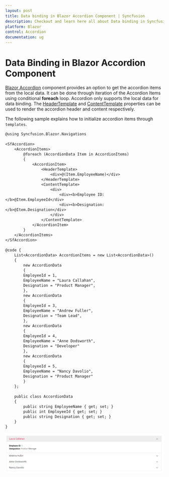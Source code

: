 ```yaml
---
layout: post
title: Data binding in Blazor Accordion Component | Syncfusion
description: Checkout and learn here all about Data binding in Syncfusion Blazor Accordion component and much more.
platform: Blazor
control: Accordion
documentation: ug
---
```


# Data Binding in Blazor Accordion Component

[Blazor Accordion](https://www.syncfusion.com/blazor-components/blazor-accordion) component provides an option to get the accordion items from the local data. It can be done through iteration of the Accordion Items using conditional **foreach** loop. Accordion only supports the local data for data binding. The [HeaderTemplate](https://help.syncfusion.com/cr/blazor/Syncfusion.Blazor.Navigations.AccordionItem.html#Syncfusion_Blazor_Navigations_AccordionItem_HeaderTemplate) and [ContentTemplate](https://help.syncfusion.com/cr/blazor/Syncfusion.Blazor.Navigations.AccordionItem.html#Syncfusion_Blazor_Navigations_AccordionItem_ContentTemplate) properties can be used to render the accordion header and content respectively.

The following sample explains how to initialize accordion items through `templates`.

```cshtml
@using Syncfusion.Blazor.Navigations

<SfAccordion>
    <AccordionItems>
        @foreach (AccordionData Item in AccordionItems)
        {
            <AccordionItem>
                <HeaderTemplate>
                    <div>@(Item.EmployeeName)</div>
                </HeaderTemplate>
                <ContentTemplate>
                    <div>
                        <div><b>Employee ID: </b>@Item.EmployeeId</div>
                        <div><b>Designation: </b>@Item.Designation</div>
                    </div>
                </ContentTemplate>
            </AccordionItem>
        }
    </AccordionItems>
</SfAccordion>

@code {
    List<AccordionData> AccordionItems = new List<AccordionData>()
    {
        new AccordionData
        {
        EmployeeId = 1,
        EmployeeName = "Laura Callahan",
        Designation = "Product Manager",
        },
        new AccordionData
        {
        EmployeeId = 3,
        EmployeeName = "Andrew Fuller",
        Designation = "Team Lead",
        },
        new AccordionData
        {
        EmployeeId = 4,
        EmployeeName = "Anne Dodsworth",
        Designation = "Developer"
        },
        new AccordionData
        {
        EmployeeId = 5,
        EmployeeName = "Nancy Davolio",
        Designation = "Product Manager"
        }
    };

    public class AccordionData
    {
        public string EmployeeName { get; set; }
        public int EmployeeId { get; set; }
        public string Designation { get; set; }
    }
}
```


![Blazor Accordion Data Binding](./images/accordion-data-binding.png)